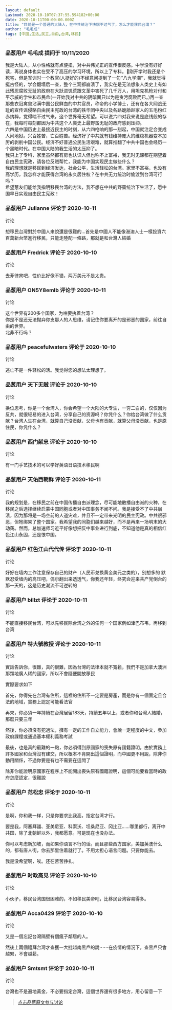 ```yaml
---
layout: default
Lastmod: 2020-10-10T07:37:55.594182+00:00
date: 2020-10-11T00:00:00.000Z
title: "目前是一个普通的大陆人，在中共统治下快喘不过气了，怎么才能移民台湾？"
author: "毛毛成"
tags: [中国,生活,民主,自由,台湾,移民]
---
```



### 品葱用户 **毛毛成** 提问于 10/11/2020
    
我是大陆人，从小性格就有点便扭，对中共伟光正的宣传很反感。中学没有好好读，再说身体也实在受不了高压的学习环境，所以上了专科。🤣刚开学时我还是个死宅，但是军训时一个教官(人挺好的)不经意间提到了一句‘’八九学潮‘’，我就觉得挺古怪的，学会翻墙后一查，整个三观都崩溃了，我实在是无法想象人类史上有如此残忍腐败无耻的政府在大跃进饥荒跟文革中害死了几千万人，用坦克机枪对付和平示威的学生和市民😡(一开始我对中共的阴暗面只以为是贪污腐败而已。)再一查那些衣冠禽兽沾满中国公民鲜血的中共官员，称帝的小学博士，还有在各大网战无耻的宣传谣侵略自由民主宪政的台湾的铁华团中央以及各路跪舔赵家人的五毛粉红赤纳粹，觉得喘不过气来，这个世界毫无希望。可以说六四对我来说是底线般的存在，我每时每刻都因为中共这个人类史上最野蛮无耻的政府感到压抑。  
六四是中国历史上最接近民主的时刻，从六四枪响的那一刻起，中国就注定会变成人间地狱。兴百姓苦，亡百姓苦。经济好了中共就有钱维持庞大的维稳机器变本加厉的剥削中国公民。经济不好普通公民生活艰难，就算推翻了中共中国也会经历一个黑暗时代。在中国大陆的我生活的太压抑了。  
我只上了专科，家里虽然都有房也认识人但也称不上富裕，我无时无课都在期望着自由民主宪政，请各位反贼帮忙，我能为中国实现民主做些什么？  
我的理想就是移民到经济发达，社会公平，生活轻松的台湾。家里不富裕，也没有高学历，我怎样才能获得台湾的永久居住权？在中共无力统治时偷渡到台湾可行吗？  
希望葱友们能给我指明移民台湾的方法，我不想在中共的野蛮统治下生活了，愿中国早日实现自由民主宪政！
    
                

### 品葱用户 **Julianne** 评论于 2020-10-11
讨论

        
想移民台灣對於中國人來說還是很難的…首先是中國人不能像港澳人士一樣投資六百萬新台幣進行移民，只能走陸配一條路，那就是和台灣人結婚
        
                

### 品葱用户 **Fredrick** 评论于 2020-10-10
讨论

        
去菲律宾吧，性价比好像不错，两万美元不是太贵。
        
                

### 品葱用户 **ON5Y8emIb** 评论于 2020-10-11
讨论

        
这个世界有200多个国家，为啥要执着台湾？  
你是不是还无法抛弃你支那人的人思维，请记住你要离开的是邪恶的国家，前往自由的世界。  
北非不行吗？
        
                

### 品葱用户 **peacefulwaters** 评论于 2020-10-10
讨论

        
逃亡不是一件轻松的活。我觉得您的想法太理想了。
        
                

### 品葱用户 **天下无贼** 评论于 2020-10-10
讨论

        
换位思考，你是一个台湾人，你会希望一个大陆的大专生，一穷二白的，仅仅因为反共，就很轻易的进入台湾，分享自己的资源吗？你凭什么？你给台湾做了什么贡献？台湾人生在台湾，就算自己没贡献，父母也有贡献，就算父母没贡献，也是原住民，你凭什么？
        
                

### 品葱用户 **西门献忠** 评论于 2020-10-10
讨论

        
有一门手艺技术的可以学好英语日语技术移民啊
        
                

### 品葱用户 **天佑西朝鲜** 评论于 2020-10-11
讨论

        
我的规划是，在移民之前在中国传播自由派理念，尽可能地散播自由派的火种，在移民之后选择继续启蒙中国同胞或者对中国事务不闻不问。我是接受不了中共崩溃，因为那将是一场空前的人道灾难，并且不一定带来光明的民主宪政。中共很邪恶，但牠绑架了整个国家。我希望我的同胞们越来越好，而不是再来一场明末的大动荡。然而，总加速师习近平好像想把反中事业进行到底，不知道他是真的相信红色江山永固，还是恨中国。
        
                

### 品葱用户 **红色江山代代传** 评论于 2020-10-11
讨论

        
好好在墙内工作注意保存自己的财产（人民币兑换黄金美元之类的），别想多的 默默忍受墙内的高压吧，偶尔翻出来透透气，你我还年轻，终究会迎来共产党倒台的那一天的，这是历史潮流不可逆转的
        
                

### 品葱用户 **billzt** 评论于 2020-10-11
讨论

        
不能直接移民台湾，可以先移民除台湾之外的任何一个国家例如津巴布韦，再移到台湾
        
                

### 品葱用户 **特大號教授** 评论于 2020-10-11
讨论

        
實話告訴你，很難，真的很難，因為台灣的法律本就不寬鬆，我們不是加拿大澳洲那類地廣人稀的國家，所以不會隨便開放移民  
  
實際要求如下  
  
首先，你得先在台灣有住所，這裡的住所不一定要是房產，而是你有一個固定且合法的地域，實務上認定可能看法官  
  
再來，你必須一年持續在台灣居留183天，持續五年以上，或者你和台灣人結婚，那麼只要三年  
  
然後，你必須沒有犯過法，擁有一定的工作自立能力，會說一定程度的中文，參加政府課程或通過基本權利義務考試  
  
最後，也是真的最難的一點，你必須得到原國家的喪失原有國籍證明，由於實務上許多國家和台灣沒有建交，所以根本不肯開出這個證明，而中國更不用說，除非你動用關係，不過你要是有也不需要在這問了  
  
除非你能證明原國家在程序上不能開出喪失原有國籍證明，這個可能要看當時的政府怎麼認定，很難說
        
                

### 品葱用户 **范松忠** 评论于 2020-10-11
讨论

        
是啊，你和我一样，只是你要求比我高，指定台湾才行。  
  
要是我，阿塞拜疆、亚美尼亚、科索沃、坦桑尼亚、冈比亚……哪里都行，离开中共国，除了北朝鲜以外，我都愿意。可是现在也没办法。  
  
你可以考虑新加坡，而如果你语言不行的话。而且那些西方国家，美加英澳什么的，都有唐人街，你去那里住着就行了。不用太担心语言问题。只要你能去。  
  
我是没希望啊，唉。还在苦苦挣扎。
        
                

### 品葱用户 **时政高见** 评论于 2020-10-10
讨论

        
小伙孑，移民台湾国很困难的，不如移民美帝吧，比移民台湾容易得多。
        
                

### 品葱用户 **Acca0429** 评论于 2020-10-10
讨论

        
又是一個忘記台灣隔壁有個瘋子鄰居的人。  
  
然後上兩個禮拜台灣才查獲一大批越南黑戶的說⋯⋯在疫情的情況下，查黑戶只會越緊，不會越鬆。
        
                

### 品葱用户 **Smtsmt** 评论于 2020-10-11
讨论

        
台灣也不是遍地黃金，不必要指定台灣，這個世界還有很多地方，用心留意一下
        
                





> [点击品葱原文参与讨论](https://pincong.rocks/question/32009)

